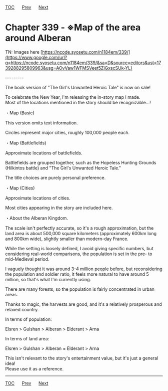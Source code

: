 [TOC](../readme.md)&nbsp;&nbsp;&nbsp;&nbsp;&nbsp;&nbsp;[Prev](Section0028.md)&nbsp;&nbsp;&nbsp;&nbsp;&nbsp;&nbsp;[Next](Section0030.md)



# Chapter 339 - ※Map of the area around Alberan

TN: Images here
[https://ncode.syosetu.com/n1184em/339/](https://www.google.com/url?q=https://ncode.syosetu.com/n1184em/339/&sa=D&source=editors&ust=1739288295809963&usg=AOvVaw1WFMSVeet5ZiGxscSUk-YL)

—-------

The book version of "The Girl's Unwanted Heroic Tale" is now on sale!

To celebrate the New Year, I'm releasing the in-story map I made.  
Most of the locations mentioned in the story should be recognizable...!

・Map (Basic)

This version omits text information.

Circles represent major cities, roughly 100,000 people each.

・Map (Battlefields)

Approximate locations of battlefields.

Battlefields are grouped together, such as the Hopeless Hunting Grounds
(Hilkintos battle) and "The Girl's Unwanted Heroic Tale."

The title choices are purely personal preference.

・Map (Cities)

Approximate locations of cities.

Most cities appearing in the story are included here.

・About the Alberan Kingdom.

The scale isn't perfectly accurate, so it's a rough approximation, but
the land area is about 500,000 square kilometers (approximately 600km
long and 800km wide), slightly smaller than modern-day France.

While the setting is loosely defined, I avoid giving specific numbers,
but considering real-world comparisons, the population is set in the
pre- to mid-Medieval period.

I vaguely thought it was around 3-4 million people before, but
reconsidering the population and soldier ratio, it feels more natural to
have around 5 million, so that's what I'm currently using.

There are many forests, so the population is fairly concentrated in
urban areas.

Thanks to magic, the harvests are good, and it's a relatively prosperous
and relaxed country.

In terms of population:

Elsren \> Gulshan \> Alberan \> Elderant \> Arna

In terms of land area:

Elsren \> Gulshan \> Alberan ≈ Elderant \> Arna

This isn't relevant to the story's entertainment value, but it's just a
general idea!  
Please use it as a reference.


---
[TOC](../readme.md)&nbsp;&nbsp;&nbsp;&nbsp;&nbsp;&nbsp;[Prev](Section0028.md)&nbsp;&nbsp;&nbsp;&nbsp;&nbsp;&nbsp;[Next](Section0030.md)


